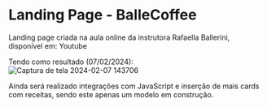 <h1>Landing Page - BalleCoffee</h1>

Landing page criada na aula online da instrutora Rafaella Ballerini, disponível em: <a src="https://www.youtube.com/watch?v=Lx_YsoMgP40&t=4315s">Youtube</a>

Tendo como resultado (07/02/2024):
![Captura de tela 2024-02-07 143706](https://github.com/geizii/landing-page/assets/158302313/620b75ef-3db9-4d8e-9c8c-5ec8763c441b)

Ainda será realizado integrações com JavaScript e inserção de mais cards com receitas, sendo este apenas um modelo em construção. 
